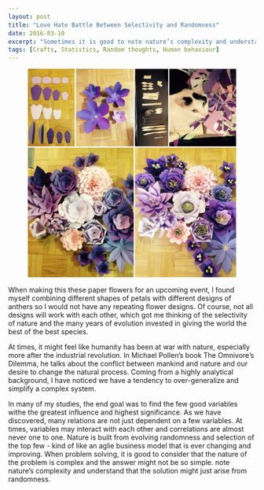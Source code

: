 ```yaml
---
layout: post
title: "Love Hate Battle Between Selectivity and Randomness"
date: 2016-03-10
excerpt: "Sometimes it is good to note nature’s complexity and understand that the solution might just arise from randomness."
tags: [Crafts, Statistics, Random thoughts, Human behaviour]
---
```

 
<figure>
	<img src="/assets/img/RandomPhoto/Paper_flowers.JPG">
</figure>
 
When making this these paper flowers for an upcoming event, I found myself combining different shapes of petals with different designs of anthers so I would not have any repeating flower designs. Of course, not all designs will work with each other, which got me thinking of the selectivity of nature and the many years of evolution invested in giving the world the best of the best species.

At times, it might feel like humanity has been at war with nature, especially more after the industrial revolution. In Michael Pollen’s book The Omnivore’s Dilemma, he talks about the conflict between mankind and nature and our desire to change the natural process. Coming from a highly analytical background, I have noticed we have a tendency to over-generalize and simplify a complex system.

In many of my studies, the end goal was to find the few good variables withe the greatest influence and highest significance. As we have discovered, many relations are not just dependent on a few variables. At times, variables may interact with each other and correlations are almost never one to one. Nature is built from evolving randomness and selection of the top few - kind of like an aglie business model that is ever changing and improving. When problem solving, it is good to consider that the nature of the problem is complex and the answer might not be so simple. note nature’s complexity and understand that the solution might just arise from randomness.

